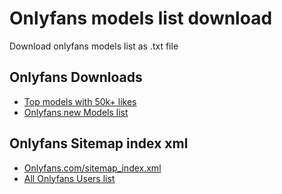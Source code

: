 # Onlyfans models list download

Download onlyfans models list as .txt file

## Onlyfans Downloads
- [Top models with 50k+ likes](https://fuckandfap.com/downloads/onlyfans_models_have_50k_likes.txt)
- [Onlyfans new Models list](https://fuckandfap.com/downloads/onlyfans_new_users.txt)

## Onlyfans Sitemap index xml
- [Onlyfans.com/sitemap_index.xml](https://onlyfans.com/sitemap_index.xml)
- [All Onlyfans Users list](https://fuckandfap.com/downloads/all_onlyfans_users.txt)

